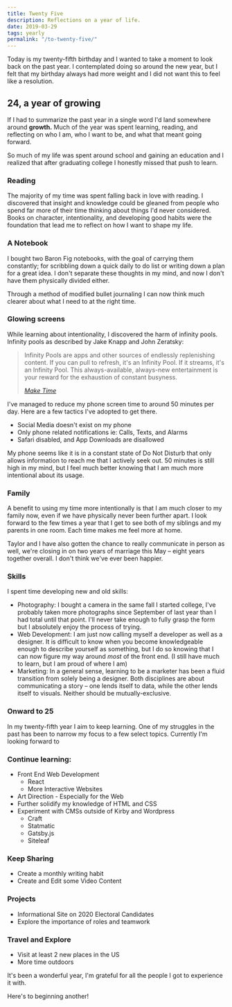 ```yaml
---
title: Twenty Five
description: Reflections on a year of life.
date: 2019-03-29
tags: yearly
permalink: "/to-twenty-five/"
---
```

Today is my twenty-fifth birthday and I wanted to take a moment to look back on the past year. I contemplated doing so around the new year, but I felt that my birthday always had more weight and I did not want this to feel like a resolution.

## 24, a year of growing

If I had to summarize the past year in a single word I'd land somewhere around **growth.** Much of the year was spent learning, reading, and reflecting on who I am, who I want to be, and what that meant going forward.

So much of my life was spent around school and gaining an education and I realized that after graduating college I honestly missed that push to learn.

### Reading

The majority of my time was spent falling back in love with reading. I discovered that insight and knowledge could be gleaned from people who spend far more of their time thinking about things I'd never considered. Books on character, intentionality, and developing good habits were the foundation that lead me to reflect on how I want to shape my life.

### A Notebook

I bought two Baron Fig notebooks, with the goal of carrying them constantly; for scribbling down a quick daily to do list or writing down a plan for a great idea. I don't separate these thoughts in my mind, and now I don't have them physically divided either.

Through a method of modified bullet journaling I can now think much clearer about what I need to at the right time.

### Glowing screens

While learning about intentionality, I discovered the harm of infinity pools. Infinity pools as described by Jake Knapp and John Zeratsky:

> Infinity Pools are apps and other sources of endlessly replenishing content. If you can pull to refresh, it's an Infinity Pool. If it streams, it's an Infinity Pool. This always-available, always-new entertainment is your reward for the exhaustion of constant busyness.
>
> [*Make Time*](https://www.amazon.com/Make-Time-Focus-Matters-Every/dp/0525572422/ref=as_li_ss_tl?keywords=make+time&qid=1552223860&s=gateway&sr=8-1&linkCode=sl1&tag=maketimeblog-20&linkId=9239c35565c3ef2bdf0328cd048237fa&language=en_US)

I've managed to reduce my phone screen time to around 50 minutes per day. Here are a few tactics I've adopted to get there.

- Social Media doesn't exist on my phone
- Only phone related notifications ie: Calls, Texts, and Alarms
- Safari disabled, and App Downloads are disallowed

My phone seems like it is in a constant state of Do Not Disturb that only allows information to reach me that I actively seek out. 50 minutes is still high in my mind, but I feel much better knowing that I am much more intentional about its usage.

### Family

A benefit to using my time more intentionally is that I am much closer to my family now, even if we have physically never been further apart. I look forward to the few times a year that I get to see both of my siblings and my parents in one room. Each time makes me feel more at home. 

Taylor and I have also gotten the chance to really communicate in person as well, we're closing in on two years of marriage this May – eight years together overall. I don't think we've ever been happier.

### Skills

I spent time developing new and old skills:

- Photography: I bought a camera in the same fall I started college, I've probably taken more photographs since September of last year than I had total until that point. I'll never take enough to fully grasp the form but I absolutely enjoy the process of trying.
- Web Development: I am just now calling myself a developer as well as a designer. It is difficult to know when you become knowledgeable enough to describe yourself as something, but I do so knowing that I can now figure my way around *most* of the front end. (I still have much to learn, but I am proud of where I am)
- Marketing: In a general sense, learning to be a marketer has been a fluid transition from solely being a designer. Both disciplines are about communicating a story – one lends itself to data, while the other lends itself to visuals. Neither should be mutually-exclusive.

### Onward to 25

In my twenty-fifth year I aim to keep learning. One of my struggles in the past has been to narrow my focus to a few select topics. Currently I'm looking forward to

### Continue learning:

- Front End Web Development
    - React
    - More Interactive Websites
- Art Direction - Especially for the Web
- Further solidify my knowledge of HTML and CSS
- Experiment with CMSs outside of Kirby and Wordpress
    - Craft
    - Statmatic
    - Gatsby.js
    - Siteleaf

### Keep Sharing

- Create a monthly writing habit
- Create and Edit some Video Content

### Projects

- Informational Site on 2020 Electoral Candidates
- Explore the importance of roles and teamwork

### Travel and Explore

- Visit at least 2 new places in the US
- More time outdoors

It's been a wonderful year, I'm grateful for all the people I got to experience it with.

Here's to beginning another!
